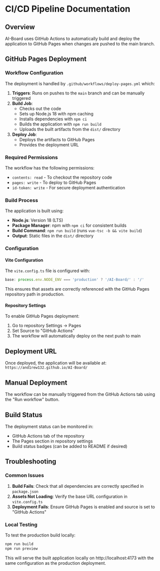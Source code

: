 # CI/CD Pipeline Documentation

## Overview

AI-Board uses GitHub Actions to automatically build and deploy the application to GitHub Pages when changes are pushed to the main branch.

## GitHub Pages Deployment

### Workflow Configuration

The deployment is handled by `.github/workflows/deploy-pages.yml` which:

1. **Triggers**: Runs on pushes to the `main` branch and can be manually triggered
2. **Build Job**: 
   - Checks out the code
   - Sets up Node.js 18 with npm caching
   - Installs dependencies with `npm ci`
   - Builds the application with `npm run build`
   - Uploads the built artifacts from the `dist/` directory
3. **Deploy Job**:
   - Deploys the artifacts to GitHub Pages
   - Provides the deployment URL

### Required Permissions

The workflow has the following permissions:
- `contents: read` - To checkout the repository code
- `pages: write` - To deploy to GitHub Pages
- `id-token: write` - For secure deployment authentication

### Build Process

The application is built using:
- **Node.js**: Version 18 (LTS)
- **Package Manager**: npm with `npm ci` for consistent builds
- **Build Command**: `npm run build` (runs `vue-tsc -b && vite build`)
- **Output**: Static files in the `dist/` directory

### Configuration

#### Vite Configuration
The `vite.config.ts` file is configured with:
```typescript
base: process.env.NODE_ENV === 'production' ? '/AI-Board/' : '/'
```
This ensures that assets are correctly referenced with the GitHub Pages repository path in production.

#### Repository Settings
To enable GitHub Pages deployment:
1. Go to repository Settings → Pages
2. Set Source to "GitHub Actions"
3. The workflow will automatically deploy on the next push to main

## Deployment URL

Once deployed, the application will be available at:
`https://and1rew132.github.io/AI-Board/`

## Manual Deployment

The workflow can be manually triggered from the GitHub Actions tab using the "Run workflow" button.

## Build Status

The deployment status can be monitored in:
- GitHub Actions tab of the repository
- The Pages section in repository settings
- Build status badges (can be added to README if desired)

## Troubleshooting

### Common Issues
1. **Build Fails**: Check that all dependencies are correctly specified in `package.json`
2. **Assets Not Loading**: Verify the base URL configuration in `vite.config.ts`
3. **Deployment Fails**: Ensure GitHub Pages is enabled and source is set to "GitHub Actions"

### Local Testing
To test the production build locally:
```bash
npm run build
npm run preview
```

This will serve the built application locally on http://localhost:4173 with the same configuration as the production deployment.